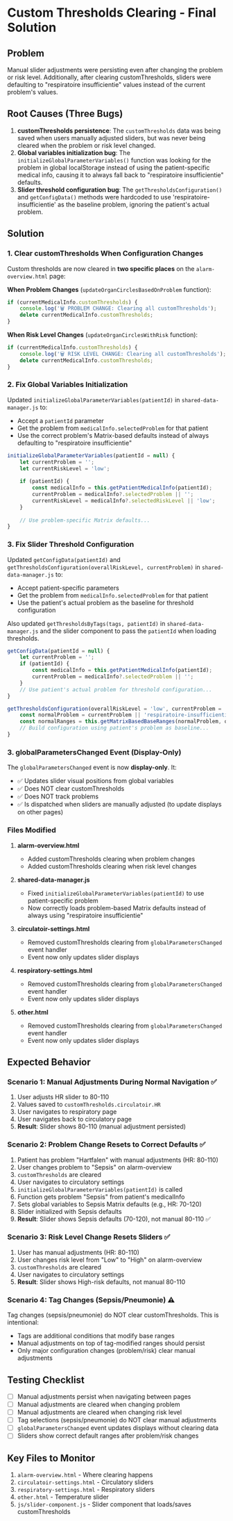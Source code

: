 # Custom Thresholds Clearing - Final Solution

## Problem
Manual slider adjustments were persisting even after changing the problem or risk level. Additionally, after clearing customThresholds, sliders were defaulting to "respiratoire insufficientie" values instead of the current problem's values.

## Root Causes (Three Bugs)
1. **customThresholds persistence**: The `customThresholds` data was being saved when users manually adjusted sliders, but was never being cleared when the problem or risk level changed.
2. **Global variables initialization bug**: The `initializeGlobalParameterVariables()` function was looking for the problem in global localStorage instead of using the patient-specific medical info, causing it to always fall back to "respiratoire insufficientie" defaults.
3. **Slider threshold configuration bug**: The `getThresholdsConfiguration()` and `getConfigData()` methods were hardcoded to use 'respiratoire-insufficientie' as the baseline problem, ignoring the patient's actual problem.

## Solution

### 1. Clear customThresholds When Configuration Changes
Custom thresholds are now cleared in **two specific places** on the `alarm-overview.html` page:

**When Problem Changes** (`updateOrganCirclesBasedOnProblem` function):
```javascript
if (currentMedicalInfo.customThresholds) {
    console.log('🗑️ PROBLEM CHANGE: Clearing all customThresholds');
    delete currentMedicalInfo.customThresholds;
}
```

**When Risk Level Changes** (`updateOrganCirclesWithRisk` function):
```javascript
if (currentMedicalInfo.customThresholds) {
    console.log('🗑️ RISK LEVEL CHANGE: Clearing all customThresholds');
    delete currentMedicalInfo.customThresholds;
}
```

### 2. Fix Global Variables Initialization
Updated `initializeGlobalParameterVariables(patientId)` in `shared-data-manager.js` to:
- Accept a `patientId` parameter
- Get the problem from `medicalInfo.selectedProblem` for that patient
- Use the correct problem's Matrix-based defaults instead of always defaulting to "respiratoire insufficientie"

```javascript
initializeGlobalParameterVariables(patientId = null) {
    let currentProblem = '';
    let currentRiskLevel = 'low';
    
    if (patientId) {
        const medicalInfo = this.getPatientMedicalInfo(patientId);
        currentProblem = medicalInfo?.selectedProblem || '';
        currentRiskLevel = medicalInfo?.selectedRiskLevel || 'low';
    }
    
    // Use problem-specific Matrix defaults...
}
```

### 3. Fix Slider Threshold Configuration
Updated `getConfigData(patientId)` and `getThresholdsConfiguration(overallRiskLevel, currentProblem)` in `shared-data-manager.js` to:
- Accept patient-specific parameters
- Get the problem from `medicalInfo.selectedProblem` for that patient
- Use the patient's actual problem as the baseline for threshold configuration

Also updated `getThresholdsByTags(tags, patientId)` in `shared-data-manager.js` and the slider component to pass the `patientId` when loading thresholds.

```javascript
getConfigData(patientId = null) {
    let currentProblem = '';
    if (patientId) {
        const medicalInfo = this.getPatientMedicalInfo(patientId);
        currentProblem = medicalInfo?.selectedProblem || '';
    }
    // Use patient's actual problem for threshold configuration...
}

getThresholdsConfiguration(overallRiskLevel = 'low', currentProblem = '') {
    const normalProblem = currentProblem || 'respiratoire-insufficientie';
    const normalRanges = this.getMatrixBasedBaseRanges(normalProblem, overallRiskLevel);
    // Build configuration using patient's problem as baseline...
}
```

### 3. globalParametersChanged Event (Display-Only)
The `globalParametersChanged` event is now **display-only**. It:
- ✅ Updates slider visual positions from global variables
- ✅ Does NOT clear customThresholds
- ✅ Does NOT track problems
- ✅ Is dispatched when sliders are manually adjusted (to update displays on other pages)

### Files Modified

1. **alarm-overview.html**
   - Added customThresholds clearing when problem changes
   - Added customThresholds clearing when risk level changes

2. **shared-data-manager.js**
   - Fixed `initializeGlobalParameterVariables(patientId)` to use patient-specific problem
   - Now correctly loads problem-based Matrix defaults instead of always using "respiratoire insufficientie"

3. **circulatoir-settings.html**
   - Removed customThresholds clearing from `globalParametersChanged` event handler
   - Event now only updates slider displays

4. **respiratory-settings.html**
   - Removed customThresholds clearing from `globalParametersChanged` event handler
   - Event now only updates slider displays

5. **other.html**
   - Removed customThresholds clearing from `globalParametersChanged` event handler
   - Event now only updates slider displays

## Expected Behavior

### Scenario 1: Manual Adjustments During Normal Navigation ✅
1. User adjusts HR slider to 80-110
2. Values saved to `customThresholds.circulatoir.HR`
3. User navigates to respiratory page
4. User navigates back to circulatory page
5. **Result**: Slider shows 80-110 (manual adjustment persisted)

### Scenario 2: Problem Change Resets to Correct Defaults ✅
1. Patient has problem "Hartfalen" with manual adjustments (HR: 80-110)
2. User changes problem to "Sepsis" on alarm-overview
3. `customThresholds` are cleared
4. User navigates to circulatory settings
5. `initializeGlobalParameterVariables(patientId)` is called
6. Function gets problem "Sepsis" from patient's medicalInfo
7. Sets global variables to Sepsis Matrix defaults (e.g., HR: 70-120)
8. Slider initialized with Sepsis defaults
9. **Result**: Slider shows Sepsis defaults (70-120), not manual 80-110 ✅

### Scenario 3: Risk Level Change Resets Sliders ✅
1. User has manual adjustments (HR: 80-110)
2. User changes risk level from "Low" to "High" on alarm-overview
3. `customThresholds` are cleared
4. User navigates to circulatory settings
5. **Result**: Slider shows High-risk defaults, not manual 80-110

### Scenario 4: Tag Changes (Sepsis/Pneumonie) ⚠️
Tag changes (sepsis/pneumonie) do NOT clear customThresholds. This is intentional:
- Tags are additional conditions that modify base ranges
- Manual adjustments on top of tag-modified ranges should persist
- Only major configuration changes (problem/risk) clear manual adjustments

## Testing Checklist

- [ ] Manual adjustments persist when navigating between pages
- [ ] Manual adjustments are cleared when changing problem
- [ ] Manual adjustments are cleared when changing risk level  
- [ ] Tag selections (sepsis/pneumonie) do NOT clear manual adjustments
- [ ] `globalParametersChanged` event updates displays without clearing data
- [ ] Sliders show correct default ranges after problem/risk changes

## Key Files to Monitor

1. `alarm-overview.html` - Where clearing happens
2. `circulatoir-settings.html` - Circulatory sliders
3. `respiratory-settings.html` - Respiratory sliders
4. `other.html` - Temperature slider
5. `js/slider-component.js` - Slider component that loads/saves customThresholds

